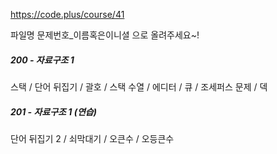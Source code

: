 https://code.plus/course/41

파일명 문제번호_이름혹은이니셜 으로 올려주세요~!

##### 200 - 자료구조 1
스택 / 단어 뒤집기 / 괄호 / 스택 수열 / 에디터 / 큐 / 조세퍼스 문제 / 덱 

##### 201 - 자료구조 1 (연습)
단어 뒤집기 2 / 쇠막대기 / 오큰수 / 오등큰수
